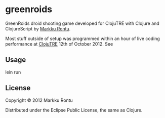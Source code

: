 # greenroids

GreenRoids droid shooting game developed for ClojuTRE with Clojure and ClojureScript by [Markku Rontu](http://markku.rontu.net). 

Most stuff outside of setup was programmed within an hour of live coding performance at [ClojuTRE](http://clojutre.org) 12th of October 2012. See 

## Usage

lein run <port>

## License

Copyright © 2012 Markku Rontu

Distributed under the Eclipse Public License, the same as Clojure.
